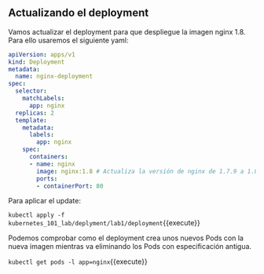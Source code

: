 ## Actualizando el deployment

Vamos actualizar el deployment para que despliegue la imagen nginx 1.8. Para ello usaremos el siguiente yaml:

```yaml
apiVersion: apps/v1
kind: Deployment
metadata:
  name: nginx-deployment
spec:
  selector:
    matchLabels:
      app: nginx
  replicas: 2
  template:
    metadata:
      labels:
        app: nginx
    spec:
      containers:
      - name: nginx
        image: nginx:1.8 # Actualiza la versión de nginx de 1.7.9 a 1.8
        ports:
        - containerPort: 80

```

Para aplicar el update:

`kubectl apply -f kubernetes_101_lab/deplyment/lab1/deployment`{{execute}}

Podemos comprobar como el deployment crea unos nuevos Pods con la nueva imagen mientras va eliminando los Pods con especificación antigua.

`kubectl get pods -l app=nginx`{{execute}}